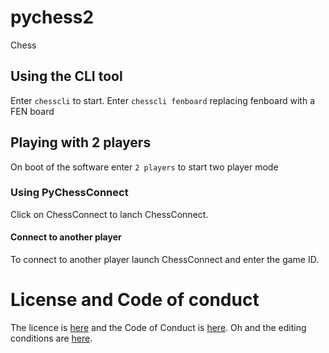# pychess2
Chess

## Using the CLI tool
Enter ```chesscli``` to start.
Enter ```chesscli fenboard``` replacing fenboard with a FEN board
## Playing with 2 players
On boot of the software enter ```2 players``` to start two player mode
### Using PyChessConnect
Click on ChessConnect to lanch ChessConnect.
#### Connect to another player
To connect to another player launch ChessConnect and enter the game ID.
# License and Code of conduct
The licence is [here](https://www.github.com/zurgeg/pychess2/blob/master/LICENSE) and the Code of Conduct is [here](https://www.github.com/zurgeg/pychess2/blob/master/CODE_OF_CONDUCT.md).
Oh and the editing conditions are [here](https://www.github.com/zurgeg/pychess2/blob/master/CONTRIBUTING.md).
